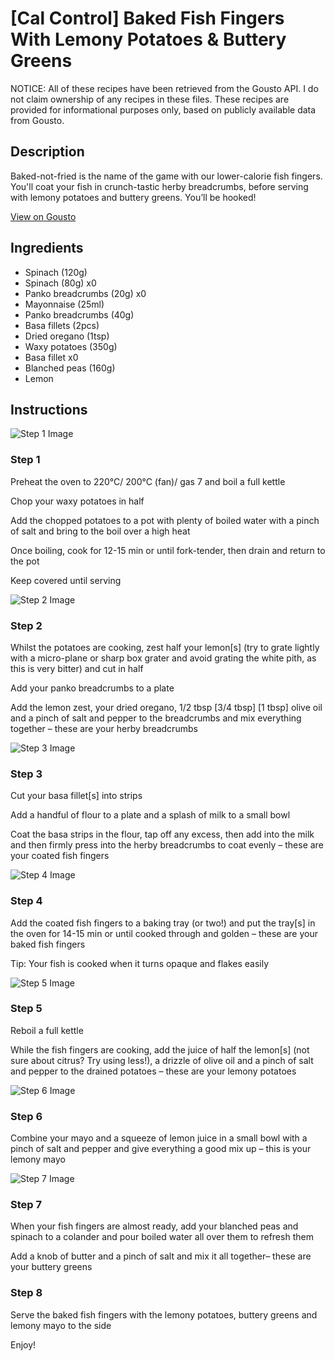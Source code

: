 # [Cal Control] Baked Fish Fingers With Lemony Potatoes & Buttery Greens

NOTICE: All of these recipes have been retrieved from the Gousto API. I do not claim ownership of any recipes in these files. These recipes are provided for informational purposes only, based on publicly available data from Gousto.

## Description

Baked-not-fried is the name of the game with our lower-calorie fish fingers. You'll coat your fish in crunch-tastic herby breadcrumbs, before serving with lemony potatoes and buttery greens. You’ll be hooked!

[View on Gousto](https://www.gousto.co.uk/recipes/cookbook/lighter-baked-fish-fingers-lemony-potatoes)

## Ingredients

- Spinach (120g)
- Spinach (80g) x0
- Panko breadcrumbs (20g) x0
- Mayonnaise (25ml)
- Panko breadcrumbs (40g)
- Basa fillets (2pcs)
- Dried oregano (1tsp)
- Waxy potatoes (350g)
- Basa fillet x0
- Blanched peas (160g)
- Lemon

## Instructions

![Step 1 Image](https://production-media.gousto.co.uk/cms/recipe-step-image/Step-1-1640100077595-x200.jpg)

### Step 1

Preheat the oven to 220°C/ 200°C (fan)/ gas 7 and boil a full kettle

Chop your waxy potatoes in half

Add the chopped potatoes to a pot with plenty of boiled water with a pinch of salt and bring to the boil over a high heat

Once boiling, cook for 12-15 min or until fork-tender, then drain and return to the pot

Keep covered until serving

![Step 2 Image](https://production-media.gousto.co.uk/cms/recipe-step-image/Step-2-1640100083767-x200.jpg)

### Step 2

Whilst the potatoes are cooking, zest half your lemon[s] (try to grate lightly with a micro-plane or sharp box grater and avoid grating the white pith, as this is very bitter) and cut in half

Add your panko breadcrumbs to a plate

Add the lemon zest, your dried oregano, 1/2 tbsp <span class="text-purple">[3/4 tbsp]</span> <span class="text-danger">[1 tbsp]</span> olive oil and a pinch of salt and pepper to the breadcrumbs and mix everything together – these are your herby breadcrumbs

![Step 3 Image](https://production-media.gousto.co.uk/cms/recipe-step-image/Step-3-1640100103825-x200.jpg)

### Step 3

Cut your basa fillet[s] into strips

Add a handful of flour to a plate and a splash of milk to a small bowl

Coat the basa strips in the flour, tap off any excess, then add into the milk and then firmly press into the herby breadcrumbs to coat evenly – these are your coated fish fingers

![Step 4 Image](https://production-media.gousto.co.uk/cms/recipe-step-image/Step-4-1640100113877-x200.jpg)

### Step 4

Add the coated fish fingers to a baking tray (or two!) and put the tray[s] in the oven for 14-15 min or until cooked through and golden – these are your baked fish fingers

Tip: Your fish is cooked when it turns opaque and flakes easily

![Step 5 Image](https://production-media.gousto.co.uk/cms/recipe-step-image/Step-5-1640100118116-x200.jpg)

### Step 5

Reboil a full kettle

While the fish fingers are cooking, add the juice of half the lemon[s] (not sure about citrus? Try using less!), a drizzle of olive oil and a pinch of salt and pepper to the drained potatoes – these are your lemony potatoes

![Step 6 Image](https://production-media.gousto.co.uk/cms/recipe-step-image/Step-6-1640100127748-x200.jpg)

### Step 6

Combine your mayo and a squeeze of lemon juice in a small bowl with a pinch of salt and pepper and give everything a good mix up – this is your lemony mayo

![Step 7 Image](https://production-media.gousto.co.uk/cms/recipe-step-image/Step-7-1640100135501-x200.jpg)

### Step 7

When your fish fingers are almost ready, add your blanched peas and spinach to a colander and pour boiled water all over them to refresh them

Add a knob of butter and a pinch of salt and mix it all together– these are your buttery greens

### Step 8

Serve the baked fish fingers with the lemony potatoes, buttery greens and lemony mayo to the side

Enjoy!

